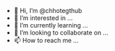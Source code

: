 - 👋 Hi, I’m @chhotegthub
- 👀 I’m interested in ...
- 🌱 I’m currently learning ...
- 💞️ I’m looking to collaborate on ...
- 📫 How to reach me ...

<!---
chhotegthub/chhotegthub is a ✨ special ✨ repository because its `README.md` (this file) appears on your GitHub profile.
You can click the Preview link to take a look at your changes.
--->
